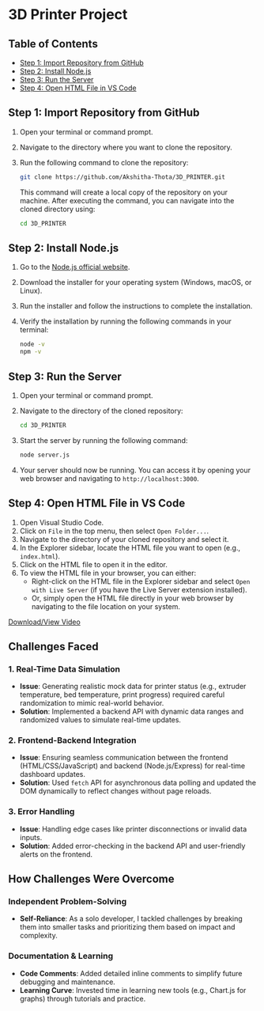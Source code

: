 # 3D Printer Project



## Table of Contents

- [Step 1: Import Repository from GitHub](#step-1-import-repository-from-github)
- [Step 2: Install Node.js](#step-2-install-nodejs)
- [Step 3: Run the Server](#step-3-run-the-server)
- [Step 4: Open HTML File in VS Code](#step-4-open-html-file-in-vs-code)
  
## Step 1: Import Repository from GitHub

1. Open your terminal or command prompt.
2. Navigate to the directory where you want to clone the repository.
3. Run the following command to clone the repository:

   ```bash
   git clone https://github.com/Akshitha-Thota/3D_PRINTER.git
   ```

   This command will create a local copy of the repository on your machine. After executing the command, you can navigate into the cloned directory using:

   ```bash
   cd 3D_PRINTER
   ```

## Step 2: Install Node.js

1. Go to the [Node.js official website](https://nodejs.org/).
2. Download the installer for your operating system (Windows, macOS, or Linux).
3. Run the installer and follow the instructions to complete the installation.
4. Verify the installation by running the following commands in your terminal:

   ```bash
   node -v
   npm -v
   ```

## Step 3: Run the Server

1. Open your terminal or command prompt.
2. Navigate to the directory of the cloned repository:

   ```bash
   cd 3D_PRINTER
   ```

3. Start the server by running the following command:

   ```bash
   node server.js
   ```

4. Your server should now be running. You can access it by opening your web browser and navigating to `http://localhost:3000`.

## Step 4: Open HTML File in VS Code

1. Open Visual Studio Code.
2. Click on `File` in the top menu, then select `Open Folder...`.
3. Navigate to the directory of your cloned repository and select it.
4. In the Explorer sidebar, locate the HTML file you want to open (e.g., `index.html`).
5. Click on the HTML file to open it in the editor.
6. To view the HTML file in your browser, you can either:
   - Right-click on the HTML file in the Explorer sidebar and select `Open with Live Server` (if you have the Live Server extension installed).
   - Or, simply open the HTML file directly in your web browser by navigating to the file location on your system.


[Download/View Video](3D_printer.mp4)

## Challenges Faced

### 1. Real-Time Data Simulation
- **Issue**: Generating realistic mock data for printer status (e.g., extruder temperature, bed temperature, print progress) required careful randomization to mimic real-world behavior.  
- **Solution**: Implemented a backend API with dynamic data ranges and randomized values to simulate real-time updates.

### 2. Frontend-Backend Integration
- **Issue**: Ensuring seamless communication between the frontend (HTML/CSS/JavaScript) and backend (Node.js/Express) for real-time dashboard updates.  
- **Solution**: Used `fetch` API for asynchronous data polling and updated the DOM dynamically to reflect changes without page reloads.

### 3. Error Handling
- **Issue**: Handling edge cases like printer disconnections or invalid data inputs.  
- **Solution**: Added error-checking in the backend API and user-friendly alerts on the frontend.

## How Challenges Were Overcome

### Independent Problem-Solving
- **Self-Reliance**: As a solo developer, I tackled challenges by breaking them into smaller tasks and prioritizing them based on impact and complexity.
### Documentation & Learning
- **Code Comments**: Added detailed inline comments to simplify future debugging and maintenance.  
- **Learning Curve**: Invested time in learning new tools (e.g., Chart.js for graphs) through tutorials and practice.  
